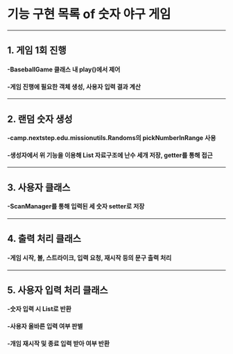 # 기능 구현 목록 of 숫자 야구 게임

-----

## 1. 게임 1회 진행
#### -BaseballGame 클래스 내 play()에서 제어
#### -게임 진행에 필요한 객체 생성, 사용자 입력 결과 계산

-----

## 2. 랜덤 숫자 생성
#### -camp.nextstep.edu.missionutils.Randoms의 pickNumberInRange 사용
#### -생성자에서 위 기능을 이용해 List 자료구조에 난수 세개 저장, getter를 통해 접근

-----

## 3. 사용자 클래스
#### -ScanManager를 통해 입력된 세 숫자 setter로 저장

-----

## 4. 출력 처리 클래스
#### -게임 시작, 볼, 스트라이크, 입력 요청, 재시작 등의 문구 출력 처리

-----

## 5. 사용자 입력 처리 클래스
#### -숫자 입력 시 List로 반환
#### -사용자 올바른 입력 여부 판별
#### -개임 재시작 및 종료 입력 받아 여부 반환
